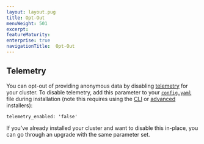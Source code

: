 ```yaml
---
layout: layout.pug
title: Opt-Out
menuWeight: 501
excerpt:
featureMaturity:
enterprise: true
navigationTitle:  Opt-Out
---
```






## Telemetry

You can opt-out of providing anonymous data by disabling [telemetry][4] for your cluster. To disable telemetry, add this parameter to your [`config.yaml`][1] file during installation (note this requires using the [CLI][2] or [advanced][3] installers):

`telemetry_enabled: 'false'`

If you’ve already installed your cluster and want to disable this in-place, you can go through an upgrade with the same parameter set.

 [1]: /docs/1.9/installing/custom/configuration/configuration-parameters/
 [2]: /docs/1.9/installing/custom/cli/
 [3]: /docs/1.9/installing/custom/advanced/
 [4]: /docs/1.9/overview/telemetry/
